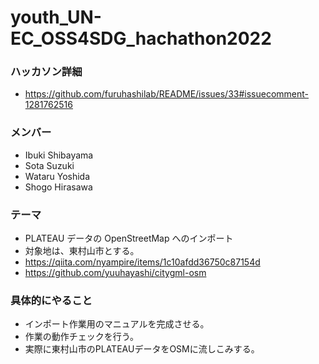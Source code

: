 # youth_UN-EC_OSS4SDG_hachathon2022
### ハッカソン詳細
* https://github.com/furuhashilab/README/issues/33#issuecomment-1281762516
### メンバー
* Ibuki Shibayama
* Sota Suzuki
* Wataru Yoshida
* Shogo Hirasawa
### テーマ
* PLATEAU データの OpenStreetMap へのインポート
* 対象地は、東村山市とする。
* https://qiita.com/nyampire/items/1c10afdd36750c87154d
* https://github.com/yuuhayashi/citygml-osm
### 具体的にやること
* インポート作業用のマニュアルを完成させる。
* 作業の動作チェックを行う。
* 実際に東村山市のPLATEAUデータをOSMに流しこみする。

